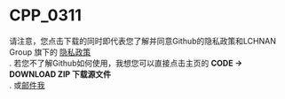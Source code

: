 # CPP_0311
 
请注意，您点击下载的同时即代表您了解并同意Github的隐私政策和LCHNAN Group 旗下的 [隐私政策](https://lchnan.cn/zh/privacy.html)  
.
若您不了解Github如何使用，我想您可以直接点击主页的 **CODE -> DOWNLOAD ZIP 下载源文件**  
.
或[邮件我](mailme:yanchu17@outlook.com)  
